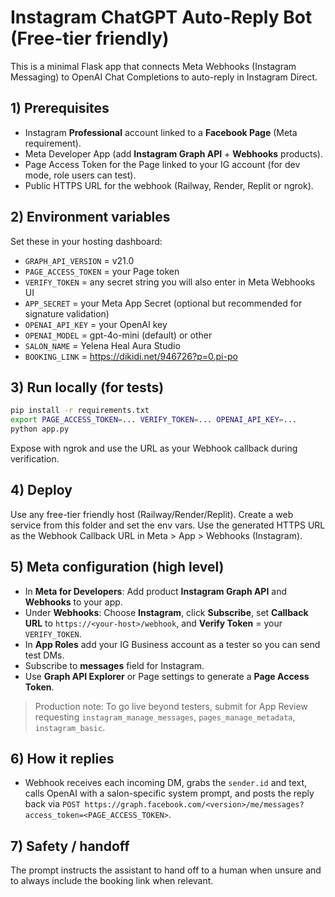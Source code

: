 
# Instagram ChatGPT Auto-Reply Bot (Free-tier friendly)

This is a minimal Flask app that connects Meta Webhooks (Instagram Messaging) to OpenAI Chat Completions to auto-reply in Instagram Direct.

## 1) Prerequisites
- Instagram **Professional** account linked to a **Facebook Page** (Meta requirement).
- Meta Developer App (add **Instagram Graph API** + **Webhooks** products).
- Page Access Token for the Page linked to your IG account (for dev mode, role users can test).
- Public HTTPS URL for the webhook (Railway, Render, Replit or ngrok).

## 2) Environment variables
Set these in your hosting dashboard:
- `GRAPH_API_VERSION` = v21.0
- `PAGE_ACCESS_TOKEN` = your Page token
- `VERIFY_TOKEN` = any secret string you will also enter in Meta Webhooks UI
- `APP_SECRET` = your Meta App Secret (optional but recommended for signature validation)
- `OPENAI_API_KEY` = your OpenAI key
- `OPENAI_MODEL` = gpt-4o-mini (default) or other
- `SALON_NAME` = Yelena Heal Aura Studio
- `BOOKING_LINK` = https://dikidi.net/946726?p=0.pi-po

## 3) Run locally (for tests)
```bash
pip install -r requirements.txt
export PAGE_ACCESS_TOKEN=... VERIFY_TOKEN=... OPENAI_API_KEY=...
python app.py
```
Expose with ngrok and use the URL as your Webhook callback during verification.

## 4) Deploy
Use any free-tier friendly host (Railway/Render/Replit). Create a web service from this folder and set the env vars. Use the generated HTTPS URL as the Webhook Callback URL in Meta > App > Webhooks (Instagram).

## 5) Meta configuration (high level)
- In **Meta for Developers**: Add product **Instagram Graph API** and **Webhooks** to your app.
- Under **Webhooks**: Choose **Instagram**, click **Subscribe**, set **Callback URL** to `https://<your-host>/webhook`, and **Verify Token** = your `VERIFY_TOKEN`.
- In **App Roles** add your IG Business account as a tester so you can send test DMs.
- Subscribe to **messages** field for Instagram.
- Use **Graph API Explorer** or Page settings to generate a **Page Access Token**.

> Production note: To go live beyond testers, submit for App Review requesting `instagram_manage_messages`, `pages_manage_metadata`, `instagram_basic`.

## 6) How it replies
- Webhook receives each incoming DM, grabs the `sender.id` and text, calls OpenAI with a salon-specific system prompt, and posts the reply back via `POST https://graph.facebook.com/<version>/me/messages?access_token=<PAGE_ACCESS_TOKEN>`.

## 7) Safety / handoff
The prompt instructs the assistant to hand off to a human when unsure and to always include the booking link when relevant.

